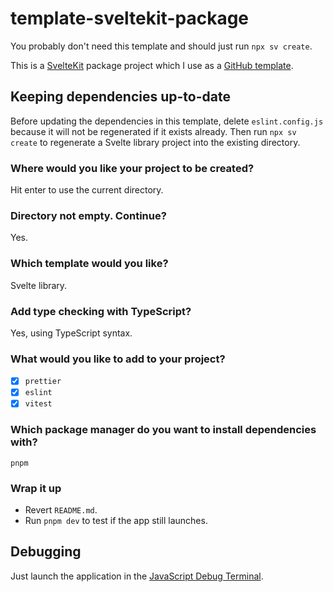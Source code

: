 # template-sveltekit-package

You probably don't need this template and should just run `npx sv create`.

This is a [SvelteKit](https://svelte.dev/docs/kit/introduction) package project which I use as a [GitHub template](https://docs.github.com/en/repositories/creating-and-managing-repositories/creating-a-repository-from-a-template).

## Keeping dependencies up-to-date

Before updating the dependencies in this template, delete `eslint.config.js` because it will not be regenerated if it exists already. Then run `npx sv create` to regenerate a Svelte library project into the existing directory.

### Where would you like your project to be created?

Hit enter to use the current directory.

### Directory not empty. Continue?

Yes.

### Which template would you like?

Svelte library.

### Add type checking with TypeScript?

Yes, using TypeScript syntax.

### What would you like to add to your project?

- [x] `prettier`
- [x] `eslint`
- [x] `vitest`

### Which package manager do you want to install dependencies with?

`pnpm`

### Wrap it up

- Revert `README.md`.
- Run `pnpm dev` to test if the app still launches.

## Debugging

Just launch the application in the
[JavaScript Debug Terminal](https://code.visualstudio.com/docs/editor/debugging#_launch-javascript-debug-terminal).
